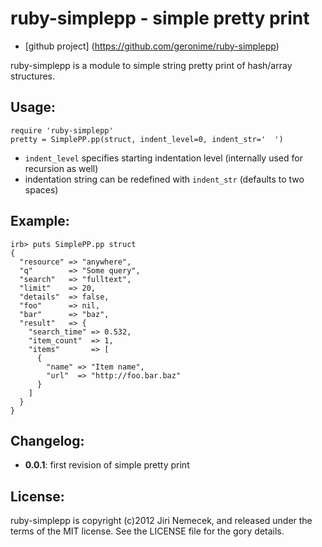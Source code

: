 # ruby-simplepp - simple pretty print

+ [github project] (https://github.com/geronime/ruby-simplepp)

ruby-simplepp is a module to simple string pretty print of hash/array structures.

## Usage:

    require 'ruby-simplepp'
    pretty = SimplePP.pp(struct, indent_level=0, indent_str='  ')

+ `indent_level` specifies starting indentation level (internally used
  for recursion as well)
+ indentation string can be redefined with `indent_str` (defaults to two spaces)

## Example:

    irb> puts SimplePP.pp struct
    {
      "resource" => "anywhere",
      "q"        => "Some query",
      "search"   => "fulltext",
      "limit"    => 20,
      "details"  => false,
      "foo"      => nil,
      "bar"      => "baz",
      "result"   => {
        "search_time" => 0.532,
        "item_count"  => 1,
        "items"       => [
          {
            "name" => "Item name",
            "url"  => "http://foo.bar.baz"
          }
        ]
      }
    }

## Changelog:

+ __0.0.1__: first revision of simple pretty print

## License:

ruby-simplepp is copyright (c)2012 Jiri Nemecek, and released under the terms
of the MIT license. See the LICENSE file for the gory details.

